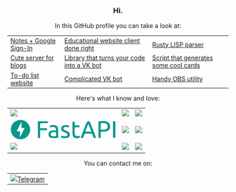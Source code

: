 <h3 align="center">Hi.</h3>

<p align="center">In this GitHub profile you can take a look at:</p>
<table align="center">
<tr>
<td>
<a href="https://github.com/megahomyak/notes">Notes + Google Sign-In</a>
</td>
<td>
<a href="https://github.com/megahomyak/pita">Educational website client done right</a>
</td>
<td>
<a href="https://github.com/megahomyak/lisp_parser">Rusty LISP parser</a>
</td>
</tr>
<tr>
<td>
<a href="https://github.com/megahomyak/blog">Cute server for blogs</a>
</td>
<td>
<a href="https://github.com/megahomyak/every_script_is_a_vk_bot">Library that turns your code into a VK bot</a>
</td>
<td>
<a href="https://github.com/megahomyak/cards_generator">Script that generates some cool cards</a>
</td>
</tr>
<tr>
<td>
<a href="https://github.com/megahomyak/django_to_do_list">To-do list website</a>
</td>
<td>
<a href="https://github.com/megahomyak/GDL">Complicated VK bot</a>
</td>
<td>
<a href="https://github.com/megahomyak/afk_switcher">Handy OBS utility</a>
</td>
</tr>
</table>

<p align="center">Here's what I know and love:</p>
<table align="center">
<tr>
<td>
<a href="https://www.python.org/"><img src="https://www.vectorlogo.zone/logos/python/python-ar21.svg"></a>
</td>
<td>
<a href="https://www.rust-lang.org/"><img src="https://www.vectorlogo.zone/logos/rust-lang/rust-lang-ar21.svg"></a>
</td>
<td>
<a href="https://go.dev/"><img src="https://www.vectorlogo.zone/logos/golang/golang-ar21.svg"></a>
</td>
</tr>
<tr>
<td>
<a href="https://fastapi.tiangolo.com/"><img src="/fastapi_logo.svg"></a>
</td>
<td>
<a href="https://www.djangoproject.com/"><img src="https://www.vectorlogo.zone/logos/djangoproject/djangoproject-ar21.svg"></a>
</td>
<td>
<a href="https://git-scm.com/"><img src="https://www.vectorlogo.zone/logos/git-scm/git-scm-ar21.svg"></a>
</td>
</tr>
<tr>
<td>
<a href="https://systemd.io/"><img src="https://upload.wikimedia.org/wikipedia/commons/3/33/Systemd-logo.svg"></a>
</td>
<td>
<a href="https://www.ansible.com/"><img src="https://www.vectorlogo.zone/logos/ansible/ansible-ar21.svg"></a>
</td>
<td>
<a href="https://www.rabbitmq.com/"><img src="https://www.rabbitmq.com/img/logo-rabbitmq.svg"></a>
</td>
</tr>
</table>

<p align="center">You can contact me on:</p>
<table align="center">
<tr>
<td>
<a href="https://t.me/megahomyak"><img src="https://upload.wikimedia.org/wikipedia/commons/8/83/Telegram_2019_Logo.svg">Telegram</img></a>
</td>
</tr>
</table>
